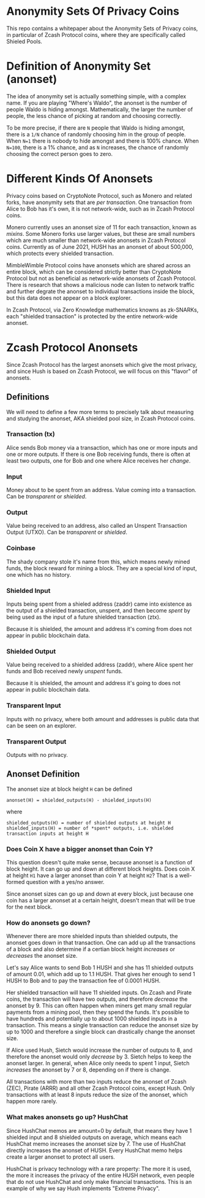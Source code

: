 # Anonymity Sets Of Privacy Coins

This repo contains a whitepaper about the Anonymity Sets of Privacy coins, in particular of Zcash Protocol coins, where they are specifically called Shieled Pools.

# Definition of Anonymity Set (anonset)

The idea of anonymity set is actually something simple, with a complex name. If you are playing "Where's Waldo", the anonset is the number of people Waldo is hiding amongst. Mathematically, the larger the number of people, the less chance of picking at random and choosing correctly.

To be more precise, if there are `N` people that Waldo is hiding amongst, there is a `1/N` chance of randomly choosing him in the group of people. When `N=1` there is nobody to hide amongst and there is 100% chance. When `N=100`, there is a 1% chance, and as `N` increases, the chance of randomly choosing the correct person goes to zero.

# Different Kinds Of Anonsets

Privacy coins based on CryptoNote Protocol, such as Monero and related forks, have anonymity sets that are *per transaction*. One transaction from Alice to Bob has it's own, it is not network-wide, such as in Zcash Protocol coins.

Monero currently uses an anonset size of 11 for each transaction, known as *mixins*. Some Monero forks use larger values, but these are small numbers which are much smaller than network-wide anonsets in Zcash Protocol coins. Currently as of June 2021, HUSH has an anonset of about 500,000, which protects every shielded transaction.

MimbleWimble Protocol coins have anonsets which are shared across an entire block, which can be considered strictly better than CryptoNote Protocol but not as beneficial as network-wide anonsets of Zcash Protocol. There is research that shows a malicious node can listen to network traffic and further degrate the anonset to individual transactions inside the block, but this data does not appear on a block explorer.

In Zcash Protocol, via Zero Knowledge mathematics knowns as zk-SNARKs, each "shielded transaction" is protected by the entire network-wide anonset.

# Zcash Protocol Anonsets

Since Zcash Protocol has the largest anonsets which give the most privacy, and since Hush is based on Zcash Protocol, we will focus on this "flavor" of anonsets.

## Definitions

We will need to define a few more terms to precisely talk about measuring and studying the anonset, AKA shielded pool size, in Zcash Protocol coins.

### Transaction (tx)

Alice sends Bob money via a transaction, which has one or more inputs and one or more outputs. If there is one Bob receiving funds, there is often at least two outputs, one for Bob and one where Alice receives her *change*.

### Input

Money about to be spent from an address. Value coming into a transaction. Can be *transparent* or *shielded*.

### Output

Value being received to an address, also called an Unspent Transaction Output (UTXO). Can be *transparent* or *shielded*.

### Coinbase

The shady company stole it's name from this, which means newly mined funds, the block reward for mining a block. They are a special kind of input, one which has no history.

### Shielded Input

Inputs being spent from a shieled address (zaddr) came into existence as the output of a shielded transaction, unspent, and then become *spent* by being used as the input of a future shielded transaction (ztx).

Because it is shielded, the amount and address it's coming from does not appear in public blockchain data.

### Shielded Output

Value being received to a shielded address (zaddr), where Alice spent her funds and Bob received newly *unspent* funds.

Because it is shielded, the amount and address it's going to does not appear in public blockchain data.

### Transparent Input

Inputs with no privacy, where both amount and addresses is public data that can be seen on an explorer.

### Transparent Output

Outputs with no privacy.


## Anonset Definition

The anonset size at block height `H` can be defined

```
anonset(H) = shielded_outputs(H) - shielded_inputs(H)
```

where

```
shielded_outputs(H) = number of shielded outputs at height H
shielded_inputs(H) = number of *spent* outputs, i.e. shielded transaction inputs at height H
```

### Does Coin X have a bigger anonset than Coin Y?

This question doesn't quite make sense, because anonset is a function of block height. It can go up and down at different block heights. Does coin X at height `H1` have a larger anonset than coin Y at height `H2`? That is a well-formed question with a yes/no answer.

Since anonset sizes can go up and down at every block, just because one coin has a larger anonset at a certain height, doesn't mean that will be true for the next block.

### How do anonsets go down?

Whenever there are more shielded inputs than shielded outputs, the anonset goes down in that transaction. One can add up all the transactions of a block and also determine if a certian block height *increases* or *decreases* the anonset size.

Let's say Alice wants to send Bob 1 HUSH and she has 11 shielded outputs of amount 0.01, which add up to 1.1 HUSH. That gives her enough to send 1 HUSH to Bob and to pay the transaction fee of 0.0001 HUSH.

Her shielded transaction will have 11 shielded inputs. On Zcash and Pirate coins, the transaction will have two outputs, and therefore *decrease* the anonset by 9. This can often happen when miners get many small regular payments from a mining pool, then they spend the funds. It's possible to have hundreds and potentially up to about 1000 shielded inputs in a transaction. This means a single transaction can reduce the anonset size by up to 1000 and therefore a single block can drastically change the anonset size.

If Alice used Hush, Sietch would increase the number of outputs to 8, and therefore the anonset would only *decrease* by 3. Sietch helps to keep the anonset larger. In general, when Alice only needs to spent 1 input, Sietch *increases* the anonset by 7 or 8, depending on if there is change.

All transactions with more than two inputs reduce the anonset of Zcash (ZEC), Pirate (ARRR) and all other Zcash Protocol coins, except Hush. Only transactions with at least 8 inputs reduce the size of the anonset, which happen more rarely.

### What makes anonsets go up? HushChat

Since HushChat memos are amount=0 by default, that means they have 1 shielded input and 8 shielded outputs on average, which means each HushChat memo increases the anonset size by 7. The use of HushChat directly increases the anonset of HUSH. Every HushChat memo helps create a larger anonset to protect all users.

HushChat is privacy technology with a rare property: The more it is used, the more it increases the privacy of the entire HUSH network, even people that do not use HushChat and only make financial transactions. This is an example of why we say Hush implements "Extreme Privacy".